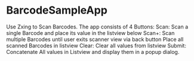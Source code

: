 # BarcodeSampleApp
Use Zxing to Scan Barcodes.
The app consists of 4 Buttons:
Scan:
Scan a single Barcode and place its value in the listview below
Scan+:
Scan multiple Barcodes until user exits scanner view via back button
Place all scanned Barcodes in listview
Clear:
Clear all values from listview
Submit:
Concatenate All values in Listview and display them in a popup dialog.
